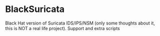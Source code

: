 # BlackSuricata
Black Hat version of Suricata IDS/IPS/NSM (only some thoughts about it, this is NOT a real life project). 
Support and extra scripts
